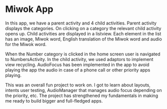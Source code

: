 Miwok App
===================================

In this app, we have a parent activity and 4 child activities. Parent activity displays the categories. On clicking on a category the relevant child activity opens up. Child activities are displayed in a listview. Each element in the list has an image, Miwok word, English translation of the Miwok word and audio for the Miwok word.

When the Number category is clicked in the home screen user is navigated to NumbersActivity. In the child activity, we used adaptors to implement view recycling. AudioFocus has been implemented in the app to avoid playing the app the audio in case of a phone call or other priority apps playing.


This was an overall fun project to work on. I got to learn about layouts, intents user testing, AudioManager that manages audio focus depending on the priority, etc. The project has strengthened my fundamentals in making me ready to build bigger and full-fledged apps. 
